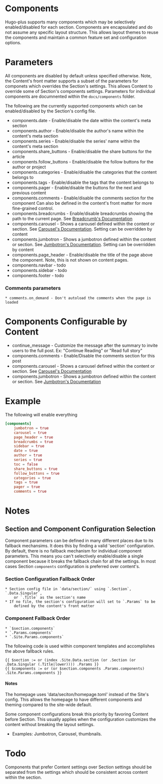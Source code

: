 
# Components
Hugo-plus supports many components which may be selectively enabled/disabled 
	for each section.
Components are encapsulated and do not assume any specific layout structure.
This allows layout themes to reuse the components and maintain a common feature
	set and configuration options.


# Parameters
All components are disabled by default unless specified otherwise.
Note, the Content's front matter supports a subset of the parameters for componets
	which overrides the Section's settings.
This allows Content to override some of Section's components settings.
Parameters for individual components are documnented within the `docs/components`
	folder.

The following are the currently supported components which can be enabled/disabled
	by the Section's config file.

* components.date - Enable/disable the date within the content's meta section
* components.author - Enable/disable the author's name within the content's meta section
* components.series - Enable/disable the series' name within the content's meta section
* components.share_buttons - Enable/disable the share buttons for the article
* components.follow_buttons - Enable/disable the follow buttons for the author or project
* components.categories - Enable/disable the categories that the content belongs to
* components.tags - Enable/disable the tags that the content belongs to
* components.pager - Enable/disable the buttons for the next and previous content
* components.comments - Enable/disable the comments section for the component
		Can also be defined in the content's front matter for more fine-grained control.
* components.breadcrumbs - Enable/disable breadcrumbs showing the path to the
		current page. See [Breadcrumb's Documentation](components/breadcrumbs.md)
* components.carousel - Shows a carousel defined within the content or section.
		See [Carousel's Documentation](components/carousel.md).
		Setting can be overridden by content
* components.jumbotron - Shows a jumbotron defined within the content or section.
		See [Jumbotron's Documentation](components/jumbotron.md).
		Setting can be overridden by content
* components.page_header - Enable/disable the title of the page above the
		component. Note, this is not shown on content pages.
* components.navbar - todo
* components.sidebar - todo
* components.footer - todo

### Comments parameters
	* comments.on_demand - Don't autoload the comments when the page is loaded


# Components Configurable by Content
* continue_message - Customize the message after the summary to invite
		users to the full post. Ex: "Continue Reading" or "Read full story"
* components.comments - Enable/Disable the comments section for this post
* components.carousel - Shows a carousel defined within the content or section.
		See [Carousel's Documentation](components/carousel.md)
* components.jumbotron - Shows a jumbotron defined within the content or section.
		See [Jumbotron's Documentation](components/jumbotron.md)


# Example
The following will enable everything
```toml
[components]
	jumbotron = true
	carousel = true
	page_header = true
	breadcrumbs = true
	sidebar = true
	date = true
	author = true
	series = true
	toc = false
	share_buttons = true
	follow_buttons = true
	categories = true
	tags = true
	pager = true
	comments = true
```


# Notes

## Section and Component Configuration Selection
Component parameters can be defined in many different places due to its
	fallback mechansims. It does this by finding a valid 'section' configuration.
By default, there is no fallback mechanism for individual component
	parameters. This means you can't selectively enable/disable a single
	component because it breaks the fallback chain for all the settings.
	In most cases Section `components` configuration is preferred over content's.

### Section Configuration Fallback Order
	* Section config file in `data/section/` using `.Section`, `.Data.Singular`,
		or `.Title` as the section's name
	* If no file, the section's configuration will set to `.Params` to be
		defined by the content's front matter

### Component Fallback Order
	* `$section.components`
	* `.Params.components`
	* `.Site.Params.components`

The following code is used within component templates and accomplishes the
	above fallback rules.
```
{{ $section := or (index .Site.Data.section (or .Section (or .Data.Singular (.Title|lower)))) .Params }}
{{ $components := or (or $section.components .Params.components) .Site.Params.components }}
```

#### Notes
The homepage uses 'data/seciton/homepage.toml' instead of the Site's config.
This allows the homepage to have different components and theming compared to
	the site-wide default.

Some component configurations break this priority by favoring Content before
Section. This usually applies when the configuration customizes the content
without breaking the layout settings.

* Examples: Jumbotron, Carousel, thumbnails.


# Todo
Components that prefer Content settings over Section settings should be
separated from the settings which should be consistent across content within the section.



